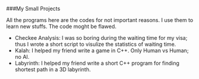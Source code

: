 ###My Small Projects

All the programs here are the codes for not important reasons. I use them to learn new stuffs. The code moght be flawed. 

* Checkee Analysis: I was so boring during the waiting time for my visa; thus I wrote a short script to visulize the statistics of waiting time.
* Kalah: I helped my friend write a game in C++. Only Human vs Human; no AI. 
* Labyrinth: I helped my friend write a short C++ program for finding shortest path in a 3D labyrinth. 
